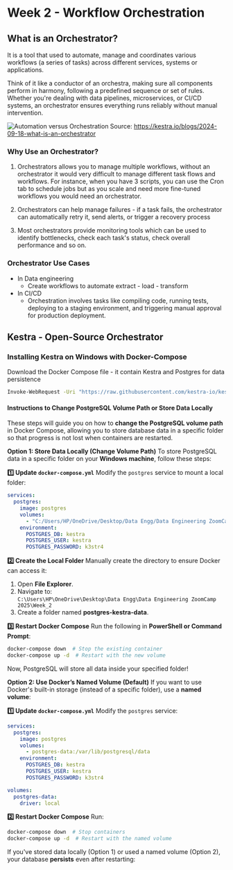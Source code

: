 # **Week 2 - Workflow Orchestration**

## What is an Orchestrator?
It is a tool that used to automate, manage and coordinates various workflows (a series of tasks) across different services, systems or applications.

Think of it like a conductor of an orchestra, making sure all components perform in harmony, following a predefined sequence or set of rules. Whether you're dealing with data pipelines, microservices, or CI/CD systems, an orchestrator ensures everything runs reliably without manual intervention.

![Automation versus Orchestration](https://kestra.io/blogs/2024-09-18-what-is-an-orchestrator/automation_orchestration.png)
Source: https://kestra.io/blogs/2024-09-18-what-is-an-orchestrator

### Why Use an Orchestrator?
1. Orchestrators allows you to manage multiple workflows, without an orchestrator it would very difficult to manage different task flows and workflows. For instance, when you have 3 scripts, you can use the Cron tab to schedule jobs but as you scale and need more fine-tuned workflows you would need an orchestrator.

2. Orchestrators can help manage failures - if a task fails, the orchestrator can automatically retry it, send alerts, or trigger a recovery process

3. Most orchestrators provide monitoring tools which can be used to identify bottlenecks, check each task's status, check overall performance and so on.

### Orchestrator Use Cases
- In Data engineering
    - Create workflows to automate extract - load - transform
- In CI/CD
    - Orchestration involves tasks like compiling code, running tests, deploying to a staging environment, and triggering manual approval for production deployment. 


## Kestra - Open-Source Orchestrator

### **Installing Kestra on Windows with Docker-Compose**
Download the Docker Compose file - it contain Kestra and Postgres for data persistence

```bash
Invoke-WebRequest -Uri "https://raw.githubusercontent.com/kestra-io/kestra/develop/docker-compose.yml" -OutFile "docker-compose.yml"
```

#### **Instructions to Change PostgreSQL Volume Path or Store Data Locally**  

These steps will guide you on how to **change the PostgreSQL volume path** in Docker Compose, allowing you to store database data in a specific folder so that progress is not lost when containers are restarted.


**Option 1: Store Data Locally (Change Volume Path)**
To store PostgreSQL data in a specific folder on your **Windows machine**, follow these steps:

**1️⃣ Update `docker-compose.yml`**
Modify the `postgres` service to mount a local folder:

```yaml
services:
  postgres:
    image: postgres
    volumes:
      - "C:/Users/HP/OneDrive/Desktop/Data Engg/Data Engineering ZoomCamp 2025/Week_2/postgres-kestra-data:/var/lib/postgresql/data"
    environment:
      POSTGRES_DB: kestra
      POSTGRES_USER: kestra
      POSTGRES_PASSWORD: k3str4
```

**2️⃣ Create the Local Folder**
Manually create the directory to ensure Docker can access it:
1. Open **File Explorer**.
2. Navigate to:  
   `C:\Users\HP\OneDrive\Desktop\Data Engg\Data Engineering ZoomCamp 2025\Week_2`
3. Create a folder named **postgres-kestra-data**.

**3️⃣ Restart Docker Compose**
Run the following in **PowerShell or Command Prompt**:

```sh
docker-compose down  # Stop the existing container
docker-compose up -d  # Restart with the new volume
```

Now, PostgreSQL will store all data inside your specified folder!

**Option 2: Use Docker’s Named Volume (Default)**
If you want to use Docker's built-in storage (instead of a specific folder), use a **named volume**:

**1️⃣ Update `docker-compose.yml`**
Modify the `postgres` service:

```yaml
services:
  postgres:
    image: postgres
    volumes:
      - postgres-data:/var/lib/postgresql/data
    environment:
      POSTGRES_DB: kestra
      POSTGRES_USER: kestra
      POSTGRES_PASSWORD: k3str4

volumes:
  postgres-data:
    driver: local
```

**2️⃣ Restart Docker Compose**
Run:

```sh
docker-compose down  # Stop containers
docker-compose up -d  # Restart with the named volume
```

If you've stored data locally (Option 1) or used a named volume (Option 2), your database **persists** even after restarting:

